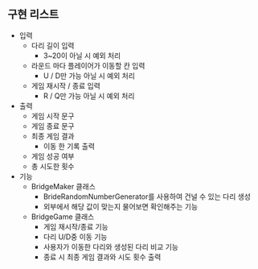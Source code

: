 ## 구현 리스트 ##

- 입력
  - 다리 길이 입력
    - 3~20이 아닐 시 예외 처리
  - 라운드 마다 플레이어가 이동할 칸 입력
    - U / D만 가능 아닐 시 예외 처리
  - 게임 재시작 / 종료 입력
    - R / Q만 가능 아닐 시 예외 처리
- 출력
  - 게임 시작 문구
  - 게임 종료 문구
  - 최종 게임 결과
    - 이동 한 기록 출력
  - 게임 성공 여부
  - 총 시도한 횟수
- 기능
  - BridgeMaker 클래스
    - BrideRandomNumberGenerator를 사용하여 건널 수 있는 다리 생성
    - 외부에서 해당 값이 맞는지 물어보면 확인해주는 기능
  - BridgeGame 클래스
    - 게임 재시작/종료 기능
    - 다리 U/D중 이동 기능
    - 사용자가 이동한 다리와 생성된 다리 비교 기능
    - 종료 시 최종 게임 결과와 시도 횟수 출력
